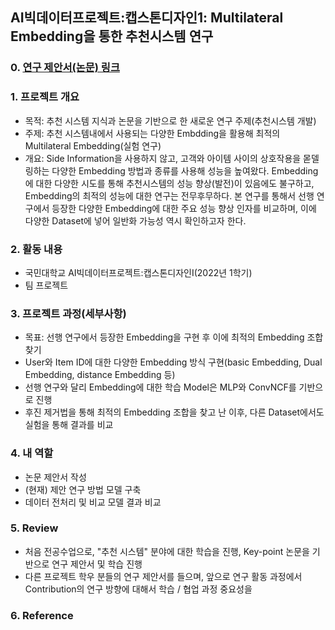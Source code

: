 ## AI빅데이터프로젝트:캡스톤디자인1: Multilateral Embedding을 통한 추천시스템 연구

### 0. [연구 제안서(논문) 링크](https://github.com/minsik1349/Major_Project/blob/main/AI%EB%B9%85%EB%8D%B0%EC%9D%B4%ED%84%B0%ED%94%84%EB%A1%9C%EC%A0%9D%ED%8A%B8:%EC%BA%A1%EC%8A%A4%ED%86%A4%EB%94%94%EC%9E%90%EC%9D%B8%E2%85%A0/Neural%20Collaborative%20filtering%20Using%20Multilateral%2BEmbedding%20%EC%97%B0%EA%B5%AC%EA%B3%84%ED%9A%8D%EC%84%9C.pdf)

### 1. 프로젝트 개요
- 목적: 추천 시스템 지식과 논문을 기반으로 한 새로운 연구 주제(추천시스템 개발) 
- 주제: 추천 시스템내에서 사용되는 다양한 Embdding을 활용해 최적의 Multilateral Embedding(실험 연구)  
- 개요: Side Information을 사용하지 않고, 고객와 아이템 사이의 상호작용을 몯델링하는 다양한 Embedding 방법과 종류를 사용해 성능을 높여왔다. Embedding에 대한 다양한 시도를 통해 추천시스템의 성능 향상(발전)이 있음에도 불구하고, Embedding의 최적의 성능에 대한 연구는 전무후무하다. 본 연구를 통해서 선행 연구에서 등장한 다양한 Embedding에 대한 주요 성능 향상 인자를 비교하며, 이에 다양한 Dataset에 넣어 일반화 가능성 역시 확인하고자 한다.  

### 2. 활동 내용 
- 국민대학교 AI빅데이터프로젝트:캡스톤디자인Ⅰ(2022년 1학기) 
- 팀 프로젝트

### 3. 프로젝트 과정(세부사항)
- 목표: 선행 연구에서 등장한 Embedding을 구현 후 이에 최적의 Embedding 조합 찾기
- User와 Item ID에 대한 다양한 Embedding 방식 구현(basic Embedding, Dual Embedding, distance Embedding 등)
- 선행 연구와 달리 Embedding에 대한 학습 Model은 MLP와 ConvNCF를 기반으로 진행
- 후진 제거법을 통해 최적의 Embedding 조합을 찾고 난 이후, 다른 Dataset에서도 실험을 통해 결과를 비교

### 4. 내 역할
- 논문 제안서 작성
- (현재) 제안 연구 방법 모델 구축
- 데이터 전처리 및 비교 모델 결과 비교

### 5. Review  
- 처음 전공수업으로, "추천 시스템" 분야에 대한 학습을 진행, Key-point 논문을 기반으로 연구 제안서 및 학습 진행
- 다른 프로젝트 학우 분들의 연구 제안서를 들으며, 앞으로 연구 활동 과정에서 Contribution의 연구 방향에 대해서 학습 / 협업 과정 중요성을 

### 6. Reference
